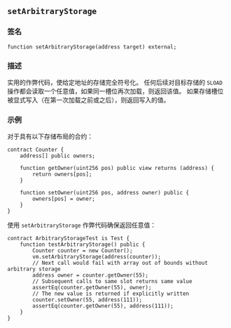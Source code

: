 ## `setArbitraryStorage`

### 签名

```solidity
function setArbitraryStorage(address target) external;
```

### 描述

实用的作弊代码，使给定地址的存储完全符号化。
任何后续对目标存储的 `SLOAD` 操作都会读取一个任意值，如果同一槽位再次加载，则返回该值。
如果存储槽位被显式写入（在第一次加载之前或之后），则返回写入的值。

### 示例

对于具有以下存储布局的合约：
```solidity
contract Counter {
    address[] public owners;

    function getOwner(uint256 pos) public view returns (address) {
        return owners[pos];
    }

    function setOwner(uint256 pos, address owner) public {
        owners[pos] = owner;
    }
}
```
使用 `setArbitraryStorage` 作弊代码确保返回任意值：
```solidity
contract ArbitraryStorageTest is Test {
    function testArbitraryStorage() public {
        Counter counter = new Counter();
        vm.setArbitraryStorage(address(counter));
        // Next call would fail with array out of bounds without arbitrary storage
        address owner = counter.getOwner(55);
        // Subsequent calls to same slot returns same value
        assertEq(counter.getOwner(55), owner);
        // The new value is returned if explicitly written
        counter.setOwner(55, address(111));
        assertEq(counter.getOwner(55), address(111));
    }
}
```